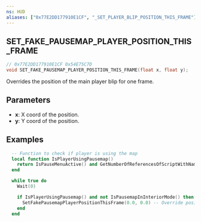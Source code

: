 ```yaml
---
ns: HUD
aliases: ["0x77E2DD177910E1CF", "_SET_PLAYER_BLIP_POSITION_THIS_FRAME"]
---
```

## SET_FAKE_PAUSEMAP_PLAYER_POSITION_THIS_FRAME

```c
// 0x77E2DD177910E1CF 0x54E75C7D
void SET_FAKE_PAUSEMAP_PLAYER_POSITION_THIS_FRAME(float x, float y);
```

Overrides the position of the main player blip for one frame.

## Parameters
* **x**: X coord of the position.
* **y**: Y coord of the position.

## Examples
```lua
  -- Function to check if player is using the map
  local function IsPlayerUsingPausemap()
    return IsPauseMenuActive() and GetNumberOfReferencesOfScriptWithNameHash(`pausemenu_map`) > 0
  end

  while true do
    Wait(0)

    if IsPlayerUsingPausemap() and not IsPausemapInInteriorMode() then -- Make sure the player using the map and the map has switched view
      SetFakePausemapPlayerPositionThisFrame(0.0, 0.0) -- Override position
    end
  end
```
